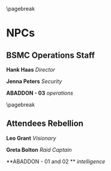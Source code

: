 \pagebreak

# NPCs

## BSMC Operations Staff

**Hank Haas** *Director*

**Jenna Peters** *Security*

**ABADDON - 03**  *operations*

\pagebreak

## Attendees Rebellion

**Leo Grant** *Visionary*

**Greta Bolton** *Raid Captain*

**ABADDON - 01 and 02 ** *intelligence*

